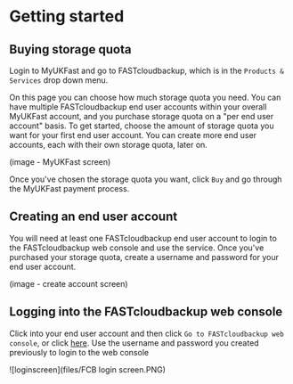 # Getting started

## Buying storage quota

Login to MyUKFast and go to FASTcloudbackup, which is in the `Products & Services` drop down menu.

On this page you can choose how much storage quota you need.  You can have multiple FASTcloudbackup end user accounts within your overall MyUKFast account, and you purchase storage quota on a "per end user account" basis.  To get started, choose the amount of storage quota you want for your first end user account.  You can create more end user accounts, each with their own storage quota, later on.

(image - MyUKFast screen)

Once you've chosen the storage quota you want, click `Buy` and go through the MyUKFast payment process.

## Creating an end user account

You will need at least one FASTcloudbackup end user account to login to the FASTcloudbackup web console and use the service.  Once you've purchased your storage quota, create a username and password for your end user account.

(image - create account screen)

## Logging into the FASTcloudbackup web console

Click into your end user account and then click `Go to FASTcloudbackup web console`, or click [here](https://fcb.ukfast.co.uk).  Use the username and password you created previously to login to the web console

![loginscreen](files/FCB login screen.PNG)


